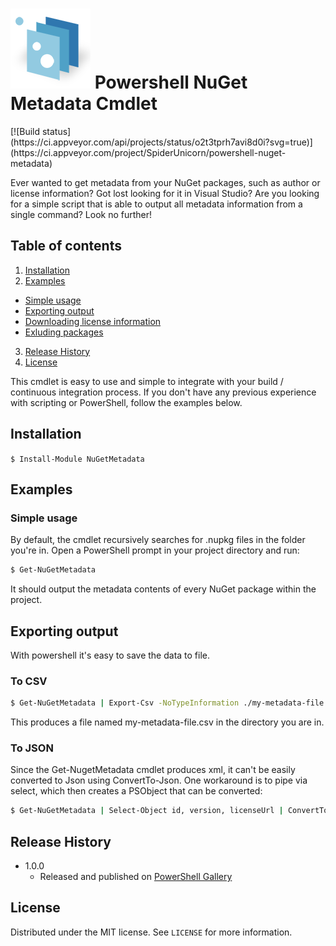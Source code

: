 <h1><img src="logo.png" align="bottom" /> Powershell NuGet Metadata Cmdlet</h1> 
[![Build status](https://ci.appveyor.com/api/projects/status/o2t3tprh7avi8d0i?svg=true)](https://ci.appveyor.com/project/SpiderUnicorn/powershell-nuget-metadata)

Ever wanted to get metadata from your NuGet packages, such as author or license information? 
Got lost looking for it in Visual Studio? Are you looking for a simple script that is able to 
output all metadata information from a single command?
Look no further!

## Table of contents
1. [Installation](#installation)
2. [Examples](#examples)
  * [Simple usage](#simple-usage)
  * [Exporting output](#exporting-output)
  * [Downloading license information](#downloading-license-information)
  * [Exluding packages](#excluding-packages)
3. [Release History](#release-history)
4. [License](#license)

This cmdlet is easy to use and simple to integrate with your build / continuous integration process. If you don't have any previous experience with scripting or PowerShell, follow the examples below.


## Installation
``
$ Install-Module NuGetMetadata
``

## Examples
### Simple usage
By default, the cmdlet recursively searches for .nupkg files in the folder you're in.
Open a PowerShell prompt in your project directory and run:
```sh
$ Get-NuGetMetadata
```
It should output the metadata contents of every NuGet package within the project.
## Exporting output
With powershell it's easy to save the data to file.
### To CSV
```sh
$ Get-NuGetMetadata | Export-Csv -NoTypeInformation ./my-metadata-file.csv
```
This produces a file named my-metadata-file.csv in the directory you are in.
### To JSON
Since the Get-NugetMetadata cmdlet produces xml, it can't be easily converted to Json using ConvertTo-Json.
One workaround is to pipe via select, which then creates a PSObject that can be converted:
```sh
$ Get-NuGetMetadata | Select-Object id, version, licenseUrl | ConvertTo-Json | Out-File ./my-metadata-file.csv
```


## Release History

* 1.0.0
    * Released and published on [PowerShell Gallery](https://www.powershellgallery.com/)

## License

Distributed under the MIT license. See ``LICENSE`` for more information.
